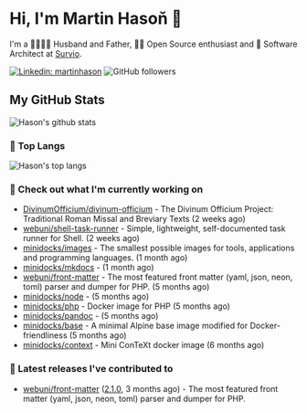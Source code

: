 # Hi, I'm Martin Hasoň 👋

I'm a 👨‍👩‍👧‍👦 Husband and Father, 🧑‍💻 Open Source enthusiast and 📐 Software Architect at [Survio](https://www.survio.com).

[![Linkedin: martinhason](https://img.shields.io/badge/-Martin%20Hasoň-blue?style=flat-square&logo=Linkedin&logoColor=white&link=https://www.linkedin.com/in/martinhason/)](https://www.linkedin.com/in/martinhason/)
![GitHub followers](https://img.shields.io/github/followers/hason?label=Follow&style=social)


## My GitHub Stats
![Hason's github stats](https://github-readme-stats.vercel.app/api?username=hason&show_icons=true&include_all_commits=true&theme=dracula&hide_border=true&hide_title=true)

### 💾 Top Langs
![Hason's top langs](https://github-readme-stats.vercel.app/api/top-langs/?username=hason&layout=compact&theme=dracula&hide_border=true&hide_title=true)

### 👷 Check out what I'm currently working on

- [DivinumOfficium/divinum-officium](https://github.com/DivinumOfficium/divinum-officium) - The Divinum Officium Project: Traditional Roman Missal and Breviary Texts (2 weeks ago)
- [webuni/shell-task-runner](https://github.com/webuni/shell-task-runner) - Simple, lightweight, self-documented task runner for Shell. (2 weeks ago)
- [minidocks/images](https://github.com/minidocks/images) - The smallest possible images for tools, applications and programming languages. (1 month ago)
- [minidocks/mkdocs](https://github.com/minidocks/mkdocs) -  (1 month ago)
- [webuni/front-matter](https://github.com/webuni/front-matter) - The most featured front matter (yaml, json, neon, toml) parser and dumper for PHP. (5 months ago)
- [minidocks/node](https://github.com/minidocks/node) -  (5 months ago)
- [minidocks/php](https://github.com/minidocks/php) - Docker image for PHP (5 months ago)
- [minidocks/pandoc](https://github.com/minidocks/pandoc) -  (5 months ago)
- [minidocks/base](https://github.com/minidocks/base) - A minimal Alpine base image modified for Docker-friendliness (5 months ago)
- [minidocks/context](https://github.com/minidocks/context) - Mini ConTeXt docker image (6 months ago)

### 🔭 Latest releases I've contributed to

- [webuni/front-matter](https://github.com/webuni/front-matter) ([2.1.0](https://github.com/webuni/front-matter/releases/tag/2.1.0), 3 months ago) - The most featured front matter (yaml, json, neon, toml) parser and dumper for PHP.
